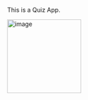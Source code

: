 This is a Quiz App.

<img width="172" alt="image" src="https://github.com/user-attachments/assets/f8b8a482-c154-4e68-9189-660b028c2830">
